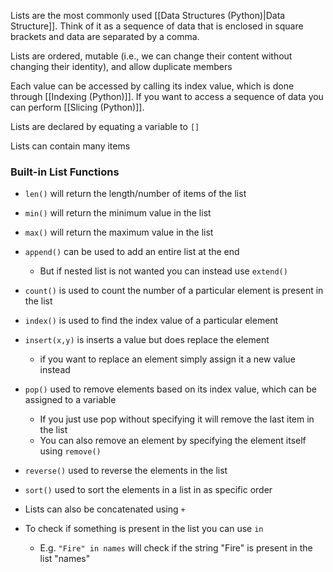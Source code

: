 Lists are the most commonly used [[Data Structures (Python)|Data Structure]]. Think of it as a sequence of data that is enclosed in square brackets and data are separated by a comma.

Lists are ordered, mutable (i.e., we can change their content without changing their identity), and allow duplicate members

Each value can be accessed by calling its index value, which is done through [[Indexing (Python)]].
If you want to access a sequence of data you can perform [[Slicing (Python)]]. 

Lists are declared by equating a variable to ``[]``

Lists can contain many items


### Built-in List Functions
- ``len()`` will return the length/number of items of the list
- ``min()`` will return the minimum value in the list
- ``max()`` will return the maximum value in the list
- ``append()`` can be used to add an entire list at the end
	- But if nested list is not wanted you can instead use ``extend()``
- ``count()`` is used to count the number of a particular element is present in the list
- ``index()`` is used to find the index value of a particular element
- ``insert(x,y)`` is inserts a value but does replace the element
	- if you want to replace an element simply assign it a new value instead
- ``pop()`` used to remove elements based on its index value, which can be assigned to a variable
	- If you just use pop without specifying it will remove the last item in the list
	- You can also remove an element by specifying the element itself using ``remove()``
- ``reverse()`` used to reverse the elements in the list
- ``sort()`` used to sort the elements in a list in as specific order


- Lists can also be concatenated using ``+``

- To check if something is present in the list you can use ``in`` 
	- E.g. ``"Fire" in names`` will check if the string "Fire" is present in the list "names"


